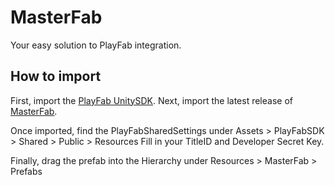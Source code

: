 # MasterFab
Your easy solution to PlayFab integration.

## How to import

First, import the [PlayFab UnitySDK](https://aka.ms/PlayFabUnitySdk).
Next, import the latest release of [MasterFab](https://github.com/HeldForRansom/MasterFab/releases/latest).

Once imported, find the PlayFabSharedSettings under Assets > PlayFabSDK > Shared > Public > Resources
Fill in your TitleID and Developer Secret Key.

Finally, drag the prefab into the Hierarchy under Resources > MasterFab > Prefabs
